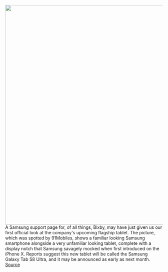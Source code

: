 <img src='https://cdn.vox-cdn.com/thumbor/_T6n5z2AF4SaNWFy0eLTpqvuNeI=/0x0:420x325/1200x800/filters:focal(305x77:371x143)/cdn.vox-cdn.com/uploads/chorus_image/image/70407000/PH_GS_S21_Voice_wakeup_on_multiple_devices.png.0.jpeg' width='700px' /><br/>
A Samsung support page for, of all things, Bixby, may have just given us our first official look at the company's upcoming flagship tablet. The picture, which was spotted by 91Mobiles, shows a familiar looking Samsung smartphone alongside a very unfamiliar looking tablet, complete with a display notch that Samsung savagely mocked when first introduced on the iPhone X. Reports suggest this new tablet will be called the Samsung Galaxy Tab S8 Ultra, and it may be announced as early as next month.
<a href='https://www.theverge.com/2022/1/19/22890937/samsung-galaxy-tab-s8-ultra-tablet-android-leak'> Source <a/>